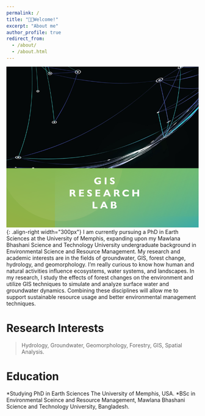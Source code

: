 ```yaml
---
permalink: /
title: "👋🏼Welcome!"
excerpt: "About me"
author_profile: true
redirect_from: 
  - /about/
  - /about.html
---
```




![Illustration of combining vision and language modalities](/images/GISLab.png){: .align-right width="300px"}
I am currently pursuing a PhD in Earth Sciences at the University of Memphis, expanding upon my Mawlana Bhashani Science and Technology University undergraduate background in Environmental Science and Resource Management. My research and academic interests are in the fields of groundwater, GIS, forest change, hydrology, and geomorphology. I’m really curious to know how human and natural activities influence ecosystems, water systems, and landscapes. In my research, I study the effects of forest changes on the environment and utilize GIS techniques to simulate and analyze surface water and groundwater dynamics. Combining these disciplines will allow me to support sustainable resource usage and better environmental management techniques.

# Research Interests

>Hydrology,
>Groundwater,
>Geomorphology,
>Forestry,
>GIS,
>Spatial Analysis.

# Education
*Studying PhD in Earth Sciences
The University of Memphis, USA.
*BSc in Environmental Sceince and Resource Management,
Mawlana Bhashani Science and Technology University, Bangladesh.







